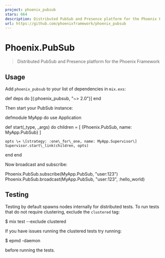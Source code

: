 ```yaml
---
project: phoenix_pubsub
stars: 664
description: Distributed PubSub and Presence platform for the Phoenix Framework
url: https://github.com/phoenixframework/phoenix_pubsub
---
```


Phoenix.PubSub
==============

> Distributed PubSub and Presence platform for the Phoenix Framework

Usage
-----

Add `phoenix_pubsub` to your list of dependencies in `mix.exs`:

def deps do
  \[{:phoenix\_pubsub, "~> 2.0"}\]
end

Then start your PubSub instance:

defmodule MyApp do
  use Application

  def start(\_type, \_args) do
    children \= \[
      {Phoenix.PubSub, name: MyApp.PubSub}
    \]

    opts \= \[strategy: :one\_for\_one, name: MyApp.Supervisor\]
    Supervisor.start\_link(children, opts)
  end
end

Now broadcast and subscribe:

Phoenix.PubSub.subscribe(MyApp.PubSub, "user:123")
Phoenix.PubSub.broadcast(MyApp.PubSub, "user:123", :hello\_world)

Testing
-------

Testing by default spawns nodes internally for distributed tests. To run tests that do not require clustering, exclude the `clustered` tag:

$ mix test --exclude clustered

If you have issues running the clustered tests try running:

$ epmd -daemon

before running the tests.

